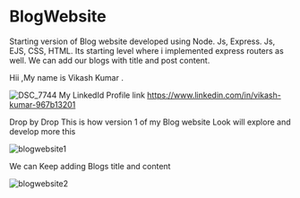 # BlogWebsite
Starting version of Blog website developed using Node. Js, Express. Js, EJS, CSS, HTML. Its starting level where i implemented express routers as well. We can add our blogs with title and post content. 


Hii ,My name is Vikash Kumar .


![DSC_7744](https://user-images.githubusercontent.com/96519578/172456816-83759358-d531-42e6-ad75-20f03002bd6b.jpg)
My LinkedId Profile link
https://www.linkedin.com/in/vikash-kumar-967b13201

Drop by Drop 
This is how version 1 of my Blog website Look will explore and develop more this 

![blogwebsite1](https://user-images.githubusercontent.com/96519578/172457382-07a8b2bc-00ee-4af6-8078-be4ddd892fc7.png)

We can Keep adding Blogs title and content 

![blogwebsite2](https://user-images.githubusercontent.com/96519578/172457387-f1ca8fe5-cb5e-4d58-95da-026a2c8039ed.png)


